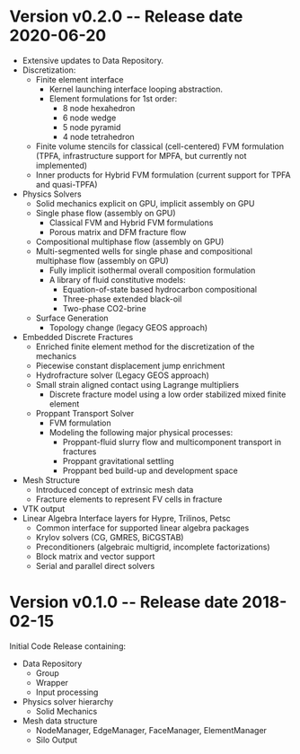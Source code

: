[comment]: # (-----------------------------------------------------------------)
[comment]: # (SPDX-License-Identifier: LGPL-2.1-only)
[comment]: # 
[comment]: # (Copyright 2018-2020 Lawrence Livermore National Security LLC)
[comment]: # (Copyright 2018-2020 The Board of Trustees of the Leland Stanford)
[comment]: # (                    Junior University)
[comment]: # (Copyright 2018-2020 Total, S.A)
[comment]: # (Copyright 2019-     GEOSX Contributors)
[comment]: # (All right reserved)
[comment]: # 
[comment]: # (For more details see:)
[comment]: # (  https://github.com/GEOSX/GEOSX/LICENSE)
[comment]: # (  https://github.com/GEOSX/GEOSX/COPYRIGHT)
[comment]: # (  https://github.com/GEOSX/GEOSX/CONTRIBUTORS)
[comment]: # (  https://github.com/GEOSX/GEOSX/NOTICE)
[comment]: # (  https://github.com/GEOSX/GEOSX/ACKNOWLEDGEMENTS)
[comment]: # (  https://github.com/GEOSX/GEOSX/RELEASE)


Version v0.2.0 -- Release date 2020-06-20
==========================================
* Extensive updates to Data Repository.
* Discretization:
  * Finite element interface
    * Kernel launching interface looping abstraction.
    * Element formulations for 1st order:
      * 8 node hexahedron
      * 6 node wedge
      * 5 node pyramid
      * 4 node tetrahedron
  * Finite volume stencils for classical (cell-centered) FVM formulation (TPFA, infrastructure support for MPFA, but currently 
    not implemented)
  * Inner products for Hybrid FVM formulation (current support for TPFA and quasi-TPFA) 
* Physics Solvers
  * Solid mechanics explicit on GPU, implicit assembly on GPU
  * Single phase flow (assembly on GPU)
    * Classical FVM and Hybrid FVM formulations
    * Porous matrix and DFM fracture flow
  * Compositional multiphase flow (assembly on GPU)
  * Multi-segmented wells for single phase and compositional multiphase flow (assembly on GPU)
    * Fully implicit isothermal overall composition formulation
    * A library of fluid constitutive models:
      * Equation-of-state based hydrocarbon compositional
      * Three-phase extended black-oil
      * Two-phase CO2-brine  
  * Surface Generation
    * Topology change (legacy GEOS approach)
* Embedded Discrete Fractures
  * Enriched finite element method for the discretization of the mechanics
  * Piecewise constant displacement jump enrichment
  * Hydrofracture solver (Legacy GEOS approach)
  * Small strain aligned contact using Lagrange multipliers
    * Discrete fracture model using a low order stabilized mixed finite element
  * Proppant Transport Solver
    * FVM formulation
    * Modeling the following major physical processes:
      * Proppant-fluid slurry flow and multicomponent transport in fractures
      * Proppant gravitational settling
      * Proppant bed build-up and development
      space
* Mesh Structure
  * Introduced concept of extrinsic mesh data
  * Fracture elements to represent FV cells in fracture
* VTK output
* Linear Algebra Interface layers for Hypre, Trilinos, Petsc
  * Common interface for supported linear algebra packages
  * Krylov solvers (CG, GMRES, BiCGSTAB)
  * Preconditioners (algebraic multigrid, incomplete factorizations)
  * Block matrix and vector support
  * Serial and parallel direct solvers


Version v0.1.0 -- Release date 2018-02-15
==========================================
Initial Code Release containing:
* Data Repository
  * Group
  * Wrapper
  * Input processing 
* Physics solver hierarchy
  * Solid Mechanics
* Mesh data structure
  * NodeManager, EdgeManager, FaceManager, ElementManager
  * Silo Output
